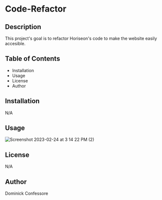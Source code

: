 # Code-Refactor

## Description
This project's goal is to refactor Horiseon's code to make the website easily accesible.

## Table of Contents
- Installation
- Usage
- License
- Author

## Installation
N/A

## Usage
![Screenshot 2023-02-24 at 3 14 22 PM (2)](https://user-images.githubusercontent.com/123976458/221284160-032f13c7-5c93-46ff-92a4-2a727c7fc4ab.png)


## License
N/A

## Author
Dominick Confessore
